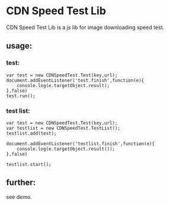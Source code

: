 # CDN Speed Test Lib

CDN Speed Test Lib is a js lib for image downloading speed test.

## usage:

### test:

    var test = new CDNSpeedTest.Test(key,url);
    document.addEventListener('test.finish',function(e){
        console.log(e.targetObject.result);
    },false)
    test.run();

### test list:

    var test = new CDNSpeedTest.Test(key,url);
    var testlist = new CDNSpeedTest.TestList();
    testlist.add(test);

    document.addEventListener('testlist.finish',function(e){
        console.log(e.targetObject.result());
    },false)

    testlist.start();


## further:

see demo.